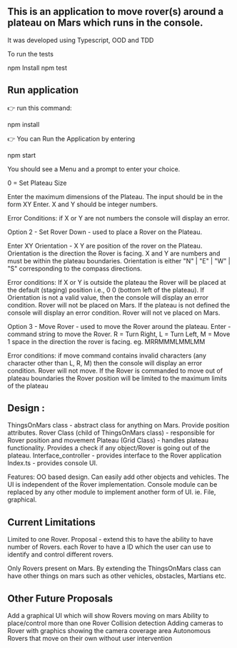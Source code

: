 ## This is an application to move rover(s) around a plateau on Mars which runs in the console.

It was developed using Typescript, OOD and TDD

To run the tests 

npm Install
npm test


## Run application


👉 run this command:

npm install


👉 You can Run the Application by entering

npm start


You should see a Menu and a prompt to enter your choice.

0 = Set Plateau Size

 Enter the maximum dimensions of the Plateau. The input should be in the form X<sp>Y Enter. X and Y should be integer numbers.

 Error Conditions: if X or Y are not numbers the console will display an error.

Option 2 - Set Rover Down - used to place a Rover on the Plateau.

Enter X<sp>Y<sp> Orientation - X Y are position of the rover on the Plateau. Orientation is the direction the Rover is facing. X and Y are numbers and must be within the plateau boundaries. Orientation is either "N" | "E" | "W" | "S" corresponding to the compass directions. 

Error conditions: 
If X or Y is outside the plateau the Rover will be placed at the default (staging) position i.e., 0 0 (bottom left of the plateau). 
If Orientation is not a valid value, then the console will display an error condition. Rover will not be placed on Mars. 
If the plateau is not defined the console will display an error condition. Rover will not ve placed on Mars.

Option 3 - Move Rover - used to move the Rover around the plateau.
Enter - command string to move the Rover. R = Turn Right, L = Turn Left, M = Move 1 space in the direction the rover is facing. eg. MRRMMMLMMLMM

Error conditions:
if move command contains invalid characters (any character other than L, R, M) then the console will display an error condition. Rover will not move.
If the Rover is commanded to move out of plateau boundaries the Rover position will be limited to the maximum limits of the plateau

## Design :
ThingsOnMars class - abstract class for anything on Mars. Provide position attributes.
Rover Class (child of ThingsOnMars class) - responsible for Rover position and movement
Plateau (Grid Class) - handles plateau functionality. Provides a check if any object/Rover is going out of the plateau.
Interface_controller - provides interface to the Rover application
Index.ts - provides console UI. 

Features: 
OO based design. Can easily add other objects and vehicles.
The UI is independent of the Rover implementation. Console module can be replaced by any other module to implement another form of UI. ie. File, graphical.

## Current Limitations
Limited to one Rover. Proposal - extend this to have the ability to have number of Rovers. each Rover to have a ID which the user can use to identify and control different rovers.

Only Rovers present on Mars. By extending the ThingsOnMars class can have other things on mars such as other vehicles, obstacles, Martians etc. 

## Other Future Proposals 
Add a graphical UI which will show Rovers moving on mars
Ability to place/control more than one Rover 
Collision detection
Adding cameras to Rover with graphics showing the camera coverage area
Autonomous Rovers that move on their own without user intervention





